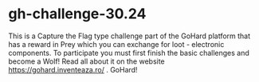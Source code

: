 # gh-challenge-30.24
This is a Capture the Flag type challenge part of the GoHard platform that has a reward in Prey which you can exchange for loot - electronic components. To participate you must first finish the basic challenges and become a Wolf! Read all about it on the website https://gohard.inventeaza.ro/ . GoHard!
